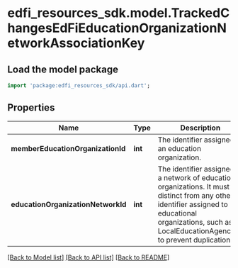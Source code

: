 # edfi_resources_sdk.model.TrackedChangesEdFiEducationOrganizationNetworkAssociationKey

## Load the model package
```dart
import 'package:edfi_resources_sdk/api.dart';
```

## Properties
Name | Type | Description | Notes
------------ | ------------- | ------------- | -------------
**memberEducationOrganizationId** | **int** | The identifier assigned to an education organization. | [optional] 
**educationOrganizationNetworkId** | **int** | The identifier assigned to a network of education organizations. It must be distinct from any other identifier assigned to educational organizations, such as a LocalEducationAgencyId, to prevent duplication. | [optional] 

[[Back to Model list]](../README.md#documentation-for-models) [[Back to API list]](../README.md#documentation-for-api-endpoints) [[Back to README]](../README.md)


